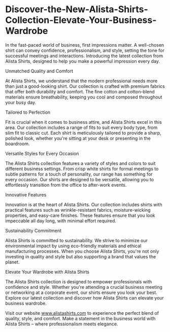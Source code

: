# Discover-the-New-Alista-Shirts-Collection-Elevate-Your-Business-Wardrobe
In the fast-paced world of business, first impressions matter. A well-chosen shirt can convey confidence, professionalism, and style, setting the tone for successful meetings and interactions. Introducing the latest collection from Alista Shirts, designed to help you make a powerful impression every day.

Unmatched Quality and Comfort

At Alista Shirts, we understand that the modern professional needs more than just a good-looking shirt. Our collection is crafted with premium fabrics that offer both durability and comfort. The fine cotton and cotton-blend materials ensure breathability, keeping you cool and composed throughout your busy day.

Tailored to Perfection

Fit is crucial when it comes to business attire, and Alista Shirts excel in this area. Our collection includes a range of fits to suit every body type, from slim fit to classic cut. Each shirt is meticulously tailored to provide a sharp, polished look, whether you're sitting at your desk or presenting in the boardroom.

Versatile Styles for Every Occasion

The Alista Shirts collection features a variety of styles and colors to suit different business settings. From crisp white shirts for formal meetings to subtle patterns for a touch of personality, our range has something for every occasion. Our shirts are designed to be versatile, allowing you to effortlessly transition from the office to after-work events.

Innovative Features

Innovation is at the heart of Alista Shirts. Our collection includes shirts with practical features such as wrinkle-resistant fabrics, moisture-wicking properties, and easy-care finishes. These features ensure that you look impeccable all day long, with minimal effort required.

Sustainability Commitment

Alista Shirts is committed to sustainability. We strive to minimize our environmental impact by using eco-friendly materials and ethical manufacturing processes. When you choose Alista Shirts, you're not only investing in quality and style but also supporting a brand that values the planet.

Elevate Your Wardrobe with Alista Shirts

The Alista Shirts collection is designed to empower professionals with confidence and style. Whether you're attending a crucial business meeting or networking at a corporate event, our shirts ensure you look your best. Explore our latest collection and discover how Alista Shirts can elevate your business wardrobe.

Visit our website www.alistashirts.com to experience the perfect blend of quality, style, and comfort. Make a statement in the business world with Alista Shirts – where professionalism meets elegance.
